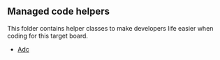 ## Managed code helpers

This folder contains helper classes to make developers life easier when coding for this target board.

* [Adc](M144Z_M4.Adc.cs)
